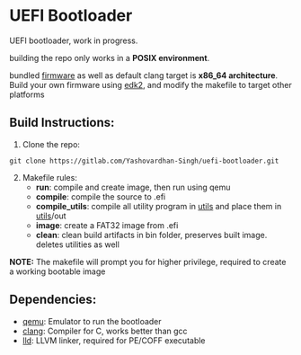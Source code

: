 # UEFI Bootloader

UEFI bootloader, work in progress.

building the repo only works in a **POSIX environment**.

bundled [firmware](firmware/bios64.bin) as well as default clang target is **x86_64 architecture**. Build your own firmware using [edk2](https://github.com/tianocore/edk2), and modify the makefile to target other platforms

## Build Instructions:
1) Clone the repo:  
```
git clone https://gitlab.com/Yashovardhan-Singh/uefi-bootloader.git
```
2) Makefile rules:
	* **run**: compile and create image, then run using qemu
	* **compile**: compile the source to .efi
	* **compile_utils**: compile all utility program in [utils](utils/) and place them in [utils](utils/)/out
	* **image**: create a FAT32 image from .efi
	* **clean**: clean build artifacts in bin folder, preserves built image. deletes utilities as well

**NOTE:** The makefile will prompt you for higher privilege, required to create a working bootable image

## Dependencies:
* [qemu](https://www.qemu.org/): Emulator to run the bootloader
* [clang](https://clang.llvm.org/): Compiler for C, works better than gcc
* [lld](https://lld.llvm.org/): LLVM linker, required for PE/COFF executable
